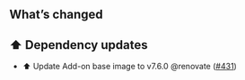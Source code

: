 ## What’s changed

## ⬆️ Dependency updates

- ⬆️ Update Add-on base image to v7.6.0 @renovate ([#431](https://github.com/hassio-addons/addon-grafana/pull/431))
